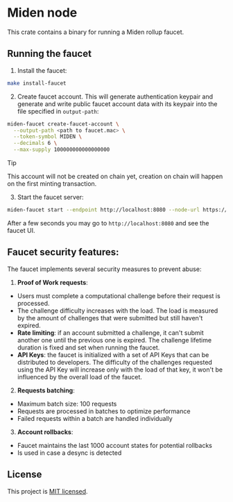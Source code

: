 # Miden node

This crate contains a binary for running a Miden rollup faucet.

## Running the faucet

1. Install the faucet:
```bash
make install-faucet
```

2. Create faucet account. This will generate authentication keypair and generate and write public faucet account data with its keypair into the file specified in `output-path`:

```bash
miden-faucet create-faucet-account \
  --output-path <path to faucet.mac> \
  --token-symbol MIDEN \
  --decimals 6 \
  --max-supply 100000000000000000
```
> [!TIP]
> This account will not be created on chain yet, creation on chain will happen on the first minting transaction.


3. Start the faucet server:
```bash
miden-faucet start --endpoint http://localhost:8080 --node-url https://rpc.testnet.miden.io:443 --account <path to faucet.mac>
```

After a few seconds you may go to `http://localhost:8080` and see the faucet UI.


## Faucet security features:
The faucet implements several security measures to prevent abuse:

1. **Proof of Work requests**:
  - Users must complete a computational challenge before their request is processed.
  - The challenge difficulty increases with the load. The load is measured by the amount of challenges that were submitted but still haven't expired.
  - **Rate limiting**: if an account submitted a challenge, it can't submit another one until the previous one is expired. The challenge lifetime duration is fixed and set when running the faucet.
  - **API Keys**: the faucet is initialized with a set of API Keys that can be distributed to developers. The difficulty of the challenges requested using the API Key will increase only with the load of that key, it won't be influenced by the overall load of the faucet.

2. **Requests batching**:
  - Maximum batch size: 100 requests
  - Requests are processed in batches to optimize performance
  - Failed requests within a batch are handled individually

3. **Account rollbacks**:
  - Faucet maintains the last 1000 account states for potential rollbacks
  - Is used in case a desync is detected


## License
This project is [MIT licensed](../../LICENSE).
